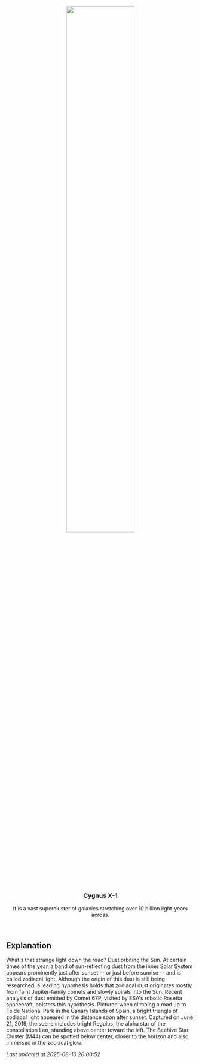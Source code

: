 <p align='center'>
    <img src='https://apod.nasa.gov/apod/image/2508/ZodiacalRoad_Merzlyakov_960.jpg' width='60%' />
    <h3 align="center">Cygnus X-1</h3>
    <p align="center">It is a vast supercluster of galaxies stretching over 10 billion light-years across.</p>
</p>
<br/>

Explanation
--
What's that strange light down the road? Dust orbiting the Sun. At certain times of the year, a band of sun-reflecting dust from the inner Solar System appears prominently just after sunset -- or just before sunrise -- and is called zodiacal light.  Although the origin of this dust is still being researched, a leading hypothesis holds that zodiacal dust originates mostly from faint Jupiter-family comets and slowly spirals into the Sun. Recent analysis of dust emitted by Comet 67P, visited by ESA's robotic Rosetta spacecraft, bolsters this hypothesis.  Pictured when climbing a road up to Teide National Park in the Canary Islands of Spain, a bright triangle of zodiacal light appeared in the distance soon after sunset. Captured on June 21, 2019, the scene includes bright Regulus, the alpha star of the constellation Leo, standing above center toward the left. The Beehive Star Cluster (M44) can be spotted below center, closer to the horizon and also immersed in the zodiacal glow.


*Last updated at 2025-08-10 20:00:52*
